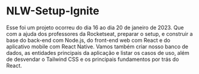 # NLW-Setup-Ignite
 Esse foi um projeto ocorreu do dia 16 ao dia 20 de janeiro de 2023. Que com a ajuda dos professores da Rocketseat, preparar o setup, e construir a base do back-end com Node.js, do front-end web com React e do aplicativo mobile com React Native.  Vamos também criar nosso banco de dados, as entidades principais da aplicação e listar os casos de uso, além de desvendar o Tailwind CSS e os principais fundamentos por trás do React.
